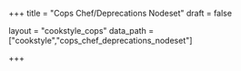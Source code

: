 +++
title = "Cops Chef/Deprecations Nodeset"
draft = false

layout = "cookstyle_cops"
data_path = ["cookstyle","cops_chef_deprecations_nodeset"]

+++

<!-- The content of this page is automatically generated from the
cops_chef_deprecations_nodeset.yml file in github.com/chef/cookstyle/docs-chef-io/data/cookstyle. -->
